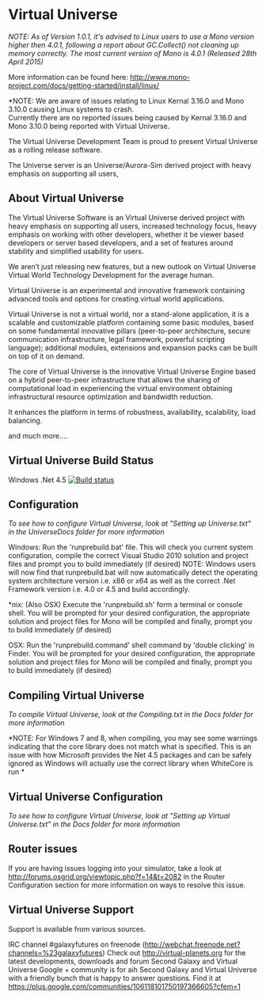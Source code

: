 # Virtual Universe

*NOTE:
 As of Version 1.0.1, it's advised to Linux users to use a Mono version higher then 4.0.1, following a report about  GC.Collect() not cleaning up memory correctly. The most current version of Mono is 4.0.1 (Released 28th April 2015)*

 More information can be found here: http://www.mono-project.com/docs/getting-started/install/linux/

*NOTE: 
 We are aware of issues relating to Linux Kernal 3.16.0 and Mono 3.10.0 causing Linux systems to crash.  
 Currently there are no reported issues being caused by Kernal 3.16.0 and Mono 3.10.0 being reported with Virtual Universe.

The Virtual Universe Development Team is proud to present Virtual Universe as a rolling release software.

The Universe server is an Universe/Aurora-Sim derived project with heavy emphasis on supporting all users, 

## About Virtual Universe

The Virtual Universe Software is an Virtual Universe derived project with heavy emphasis on supporting all users, increased technology focus, heavy emphasis on working with other developers, whether it be viewer based developers or server based developers, and a set of features around stability and simplified usability for users.

We aren’t just releasing new features, but a new outlook on Virtual Universe Virtual World Technology Development for the average human.

Virtual Universe is an experimental and innovative framework containing advanced tools and options for creating virtual world applications.

Virtual Universe is not a virtual world, nor a stand-alone application, it is a scalable and customizable platform containing some basic modules, based on some fundamental innovative pillars (peer-to-peer architecture, secure communication infrastructure, legal framework, powerful scripting language); additional modules, extensions and expansion packs can be built on top of it on demand.

The core of Virtual Universe is the innovative Virtual Universe Engine based on a hybrid peer-to-peer infrastructure that allows the sharing of computational load in experiencing the virtual environment obtaining infrastructural resource optimization and bandwidth reduction.

It enhances the platform in terms of robustness, availability, scalability, load balancing.

and much more....

## Virtual Universe Build Status

Windows .Net 4.5 [![Build status](https://ci.appveyor.com/api/projects/status/a90lejf562n9sxwy?svg=true)](https://ci.appveyor.com/project/emperorstarfinder/virtual-universe)

## Configuration
*To see how to configure Virtual Universe, look at "Setting up Universe.txt" in the UniverseDocs folder for more information*

Windows:
   Run the 'runprebuild.bat' file.
   This will check you current system configuration, compile the correct Visual Studio 2010 solution and project files and prompt you to build immediately (if desired)
   NOTE: Windows users will now find that runprebuild.bat will now automatically detect the operating system architecture version i.e. x86 or x64 as well as the correct .Net Framework version i.e. 4.0 or 4.5 and build accordingly.

*nix:      (Also OSX)
   Execute the 'runprebuild.sh' form a terminal or console shell.
   You will be prompted for your desired configuration, the appropriate solution and project files for Mono will be compiled and finally, prompt you to build immediately (if desired)
   
OSX:
   Run the 'runprebuild.command' shell command by 'double clicking' in Finder.
   You will be prompted for your desired configuration, the appropriate solution and project files for Mono will be compiled and finally, prompt you to build immediately (if desired)

## Compiling Virtual Universe

*To compile Virtual Universe, look at the Compiling.txt in the Docs folder for more information*

*NOTE: For Windows 7 and 8, when compiling, you may see some warnings indicating that the core library does not match what is specified. This is an issue with how Microsoft provides the Net 4.5 packages and can be safely ignored as Windows will actually use the correct library when WhiteCore is run *

## Virtual Universe Configuration

*To see how to configure Virtual Universe, look at "Setting up Virtual Universe.txt" in the Docs folder for more information*

## Router issues
If you are having issues logging into your simulator, take a look at http://forums.osgrid.org/viewtopic.php?f=14&t=2082 in the Router Configuration section for more information on ways to resolve this issue.

## Virtual Universe Support
Support is available from various sources.

IRC channel #galaxyfutures on freenode (http://webchat.freenode.net?channels=%23galaxyfutures)
Check out http://virtual-planets.org for the latest developments, downloads and forum
Second Galaxy and Virtual Universe Google + community is for aih Second Galaxy and Virtual Universe with a friendly bunch that is happy to answer questions. Find it at https://plus.google.com/communities/106118101750197366605?cfem=1
